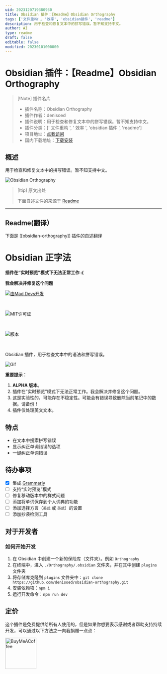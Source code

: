 ```yaml
---
uid: 2023120719380930
title: Obsidian 插件：【Readme】Obsidian Orthography
tags: ['文件重构', '效率', 'obsidian插件', 'readme']
description: 用于检查和修复文本中的拼写错误。暂不知支持中文。
author: AI
type: readme
draft: false
editable: false
modified: 20230101000000
---
```


# Obsidian 插件：【Readme】Obsidian Orthography

> [!Note] 插件名片
> - 插件名称：Obsidian Orthography
> - 插件作者：denisoed
> - 插件说明：用于检查和修复文本中的拼写错误。暂不知支持中文。
> - 插件分类：[' 文件重构 ', ' 效率 ', 'obsidian 插件 ', 'readme']
> - 项目地址：[点我访问](https://github.com/denisoed/obsidian-orthography)
> - 国内下载地址：[下载安装](https://pkmer.cn/products/plugin/pluginMarket/?obsidian-orthography)

## 概述

用于检查和修复文本中的拼写错误。暂不知支持中文。

![Obsidian Orthography](https://cdn.pkmer.cn/covers/obsidian-orthography.png!pkmer)

> [!tip] 原文出处
>
>下面自述文件的来源于 [Readme](https://ghproxy.net/https://raw.githubusercontent.com/denisoed/obsidian-orthography/master/README.md)
>

---

## Readme(翻译）

下面是 [[obsidian-orthography]] 插件的自述翻译

# Obsidian 正字法

**插件在“实时预览”模式下无法正常工作 :(**

**我会解决并修复这个问题**

[![由Mad Devs开发](https://maddevs.io/badge-dark.svg)](https://maddevs.io/)

&nbsp;

![MIT许可证](https://img.shields.io/github/license/denisoed/obsidian-orthography)

&nbsp;

![版本](https://img.shields.io/github/manifest-json/v/denisoed/obsidian-orthography)

&nbsp;

Obsidian 插件，用于检查文本中的语法和拼写错误。

![Gif](https://cdn.pkmer.cn/covers/obsidian-orthography_2_0.gif)

**重要提示**：

1. **ALPHA 版本**。
2. 插件在“实时预览”模式下无法正常工作。我会解决并修复这个问题。
3. 这是实验性的，可能存在不稳定性。可能会有错误导致删除当前笔记中的数据。请备份！
4. 插件仅处理英文文本。

## 特点

* 在文本中搜索拼写错误
* 显示纠正单词错误的选项
* 一键纠正单词错误

## 待办事项

- [x] 集成 [Grammarly](https://www.grammarly.com)
- [ ] 支持“实时预览”模式
- [ ] 修复移动版本中的样式问题
- [ ] 添加将单词保存到个人词典的功能
- [ ] 添加选择方言（`美式` 或 `英式`）的设置
- [ ] 添加抄袭检测工具

## 对于开发者

### 如何开始开发

1. 在 Obsidian 中创建一个新的保险库（文件夹）。例如 `Orthography`
2. 在终端中，进入 `./Orthography/.obsidian` 文件夹，并在其中创建 `plugins` 文件夹
3. 将存储库克隆到 `plugins` 文件夹中：`git clone https://github.com/denisoed/obsidian-orthography.git`
4. 安装依赖项：`npm i`
5. 运行开发命令：`npm run dev`

## 定价

这个插件是免费提供给所有人使用的，但是如果你想要表示感谢或者帮助支持持续开发，可以通过以下方法之一向我捐赠一点点：

[<img src="https://cdn.buymeacoffee.com/buttons/v2/default-yellow.png" alt="BuyMeACoffee" width="100">](https://www.buymeacoffee.com/denisoed)
